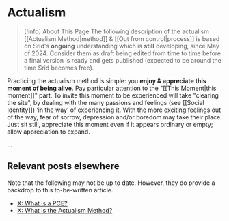# Actualism

>[!info]  About This Page
> The following description of the actualism [[Actualism Method|method]] & [[Out from control|process]] is based on Srid's **ongoing** understanding which is **still** developing, since May of 2024. Consider them as draft being edited from time to time before a final version is ready and gets published (expected to be around the time Srid becomes free).

Practicing the actualism method is simple: you **enjoy & appreciate this moment of being alive**. Pay particular attention to the "[[This Moment|this moment]]" part. To invite this moment to be experienced will take "clearing the site", by dealing with the many passions and feelings (see [[Social Identity]]) ‘in the way’ of experiencing it. With the more exciting feelings out of the way, fear of sorrow, depression and/or boredom may take their place. Just sit still, appreciate this moment even if it appears ordinary or empty; allow appreciation to expand.

...

## Relevant posts elsewhere

Note that the following may not be up to date. However, they do provide a backdrop to this to-be-written article.

- [X: What is a PCE?](https://x.com/sridca/article/1862587658452525148)
- [X: What is the Actualism Method?](https://x.com/sridca/article/1858213989257543840)